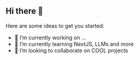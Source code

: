 ## Hi there 👋


<!-- **AFFLatusss/AFFLatusss** is a ✨ _special_ ✨ repository because its `README.md` (this file) appears on your GitHub profile. -->

Here are some ideas to get you started:

- 🔭 I’m currently working on ...
- 🌱 I’m currently learning NextJS, LLMs and more
- 👯 I’m looking to collaborate on COOL projects


